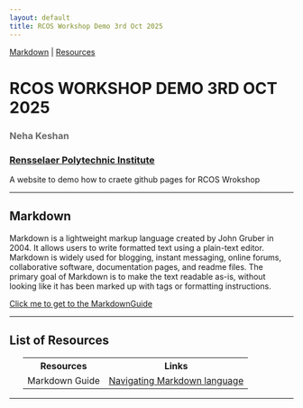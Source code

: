 ```yaml
---
layout: default
title: RCOS Workshop Demo 3rd Oct 2025
---
```


[Markdown](#markdown) | [Resources](#resources)


<h1 class="page-title" style="text-transform:uppercase;" id="header">RCOS Workshop Demo 3rd Oct 2025</h1>
<h3 style="color:dimgrey;">Neha Keshan</h3>
<h3><a href="https://www.rpi.edu/">Rensselaer Polytechnic Institute</a></h3>
<p class="message">A website to demo how to craete github pages for RCOS Wrokshop</p>

<hr>
<article class="mb-5" id="markdown">
<content>
  
  
<h2>Markdown</h2>
  <p>Markdown is a lightweight markup language created by John Gruber in 2004. It allows users to write formatted text using a plain-text editor. Markdown is widely used for blogging, instant messaging, online forums, collaborative software, documentation pages, and readme files. The primary goal of Markdown is to make the text readable as-is, without looking like it has been marked up with tags or formatting instructions. </p>
 <p><a href="https://www.markdownguide.org/">Click me to get to the MarkdownGuide </a></p>
 </content>
 
 <hr/>
 <article class="mb-5" id="resources">
<content>
<h2>List of Resources </h2>
<ul>
 <table style="width:100%">
    <tr>
    <th>Resources</th>
    <th>Links</th> 
  </tr>
  <tr>
    <td>Markdown Guide</td>
    <td><a href="[ontology](https://www.markdownguide.org/)">Navigating Markdown language</a> </td> 
  </tr>
  
</table>
  
 </ul>
 </content>
 
  <hr/>
 



 
